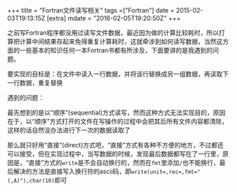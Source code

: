 +++
title = "Fortran文件读写相关"
tags =["Fortran"]
date = 2015-02-03T19:13:15Z
[extra]
mdate = "2016-02-05T19:20:50Z"
+++

之前写Fortran程序都没用过读写文件数据，最近因为做的计算比较耗时，所以打算把计算中间结果存起来免得重复计算耗时，这就牵涉到如何读写数据，当然这方面的一些基本的知识任何一本Fortran书都有所涉及，下面要讲的是我遇到的问题。
<!-- more -->

要实现的目标是：在文件中读入一行数据，并将该行替换成另一组数据，再读取下一行数据，重复替换

遇到的问题：

最先想到的是以“顺序”(sequential)方式读写，然而这种方式无法实现目的，原因在于，以“顺序”方式打开的文件在写操作的过程中会把其后所有文件内容都清除，这样的话自然没办法进行下一次的数据读取了

那么就只好用“直接”(direct)方式吧，“直接”方式有各种不方便的地方，不过都还可以接受，但在实现过程中，当写数据的时候，发现最后数据都写在了一行里，原因是，“直接”方式的`write`是不会自动换行的，然而在`fmt`里添加`/`也不能换行，最后解决的方法是直接写入换行符的ascii码，即`write(unit=,rec=,fmt="(,A)"),char(10)`即可
